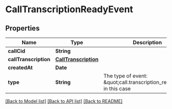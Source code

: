 # CallTranscriptionReadyEvent

## Properties
Name | Type | Description | Notes
------------ | ------------- | ------------- | -------------
**callCid** | **String** |  | 
**callTranscription** | [**CallTranscription**](CallTranscription.md) |  | 
**createdAt** | **Date** |  | 
**type** | **String** | The type of event: \&quot;call.transcription_ready\&quot; in this case | [default to "call.transcription_ready"]

[[Back to Model list]](../README.md#documentation-for-models) [[Back to API list]](../README.md#documentation-for-api-endpoints) [[Back to README]](../README.md)


